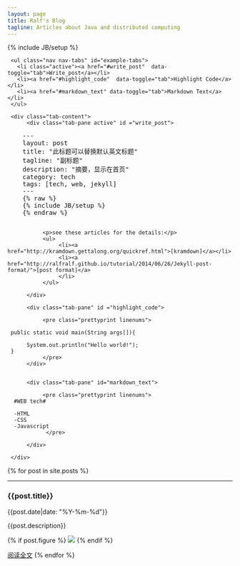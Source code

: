 ```yaml
---
layout: page
title: Ralf's Blog
tagline: Articles about Java and distributed computing
---
```

{% include JB/setup %}

<div class="tabbable">
     
     <ul class="nav nav-tabs" id="example-tabs">
       <li class="active"><a href="#write_post"  data-toggle="tab">Write_post</a></li>
       <li><a href="#highlight_code"  data-toggle="tab">Highlight Code</a></li>
       <li><a href="#markdown_text" data-toggle="tab">Markdown Text</a></li>
     </ul>
     
     <div class="tab-content">
          <div class="tab-pane active" id ="write_post">
<pre class="prettyprint linenums">
    ---
    layout: post
    title: "此标题可以替换默认英文标题"
    tagline: "副标题"
    description: "摘要，显示在首页"
    category: tech
    tags: [tech, web, jekyll]
    ---
    {% raw %}
    {% include JB/setup %}
    {% endraw %}
   
</pre>

               <p>see these articles for the details:</p>
               <ul>
                    <li><a href="http://kramdown.gettalong.org/quickref.html">[kramdown]</a></li>
                    <li><a href="http://ralfralf.github.io/tutorial/2014/06/26/Jekyll-post-format/">[post format]</a>
                    </li>
               </ul>
                
          </div>
          
          <div class="tab-pane" id ="highlight_code">
               
               <pre class="prettyprint linenums">
                 
     public static void main(String args[]){
     
          System.out.println("Hello world!");
     }
               </pre>
          </div>
          
          
          <div class="tab-pane" id="markdown_text">
               
               <pre class="prettyprint linenums">
      #WEB tech#
      
      -HTML
      -CSS
      -Javascript
                </pre>
               
          </div>
     
     </div>

</div>

{% for post in site.posts %}
  <hr>
  <h3>{{post.title}}</h3>  
  {{post.date|date: "%Y-%m-%d"}}

  {{post.description}}

  {% if post.figure %}
<a href="{{post.url}}"><img src="{{post.figure}}"/></a>
  {% endif %}

  [阅读全文]({{post.url}})
{% endfor %}


